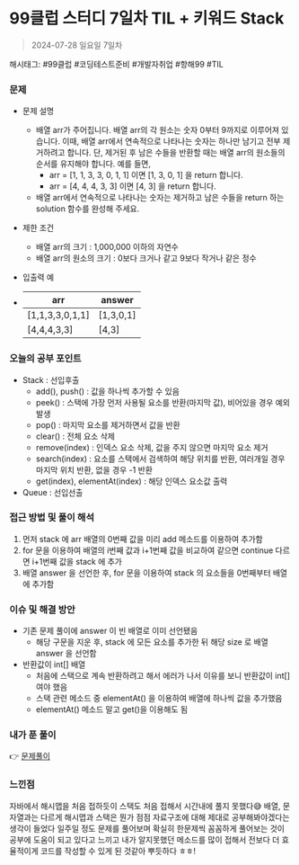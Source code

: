 # 99클럽 스터디 7일차 TIL + 키워드 Stack
> 2024-07-28 일요일 7일차

해시태그: #99클럽 #코딩테스트준비 #개발자취업 #항해99 #TIL

### 문제
+ 문제 설명
    + 배열 arr가 주어집니다. 배열 arr의 각 원소는 숫자 0부터 9까지로 이루어져 있습니다. 이때, 배열 arr에서 연속적으로 나타나는 숫자는 하나만 남기고 전부 제거하려고 합니다. 단, 제거된 후 남은 수들을 반환할 때는 배열 arr의 원소들의 순서를 유지해야 합니다. 예를 들면,
      + arr = [1, 1, 3, 3, 0, 1, 1] 이면 [1, 3, 0, 1] 을 return 합니다.
      + arr = [4, 4, 4, 3, 3] 이면 [4, 3] 을 return 합니다.
    + 배열 arr에서 연속적으로 나타나는 숫자는 제거하고 남은 수들을 return 하는 solution 함수를 완성해 주세요.

+ 제한 조건
  + 배열 arr의 크기 : 1,000,000 이하의 자연수
  + 배열 arr의 원소의 크기 : 0보다 크거나 같고 9보다 작거나 같은 정수

+ 입출력 예 
+ | arr           | answer |
    |---------------|-------|
  | [1,1,3,3,0,1,1]|[1,3,0,1]|
  | [4,4,4,3,3] |[4,3]|

### 오늘의 공부 포인트
+ Stack : 선입후출
  + add(), push() : 값을 하나씩 추가할 수 있음
  + peek() : 스택에 가장 먼저 사용될 요소를 반환(마지막 값), 비어있을 경우 예외 발생
  + pop() : 마지막 요소를 제거하면서 값을 반환
  + clear() : 전체 요소 삭제
  + remove(index) : 인덱스 요소 삭제, 값을 주지 않으면 마지막 요소 제거
  + search(index) : 요소를 스택에서 검색하여 해당 위치를 반환, 여러개일 경우 마지막 위치 반환, 없을 경우 -1 반환
  + get(index), elementAt(index) : 해당 인덱스 요소값 출력
+ Queue : 선입선출

### 접근 방법 및 풀이 해석
1. 먼저 stack 에 arr 배열의 0번째 값을 미리 add 메소드를 이용하여 추가함
2. for 문을 이용하여 배열의 i번째 값과 i+1번째 값을 비교하여 같으면 continue 다르면 i+1번째 값을 stack 에 추가
3. 배열 answer 을 선언한 후, for 문을 이용하여 stack 의 요소들을 0번째부터 배열에 추가함

### 이슈 및 해결 방안
+ 기존 문제 풀이에 answer 이 빈 배열로 이미 선언됐음
    + 해당 구문을 지운 후, stack 에 모든 요소를 추가한 뒤 해당 size 로 배열 answer 을 선언함
+ 반환값이 int[] 배열
    + 처음에 스택으로 계속 반환하려고 해서 에러가 나서 이유를 보니 반환값이 int[]여야 했음
    + 스택 관련 메소드 중 elementAt() 을 이용하여 배열에 하나씩 값을 추가했음
    + elementAt() 메소드 말고 get()을 이용해도 됨

### 내가 푼 풀이
👉 [문제풀이](https://github.com/subbangE/codingTest-study/blob/master/src/day_7/stack.java)

### 느낀점
자바에서 해시맵을 처음 접하듯이 스택도 처음 접해서 시간내에 풀지 못했다😅 배열, 문자열과는 다르게 해시맵과 스택은 뭔가 점점 자료구조에 대해 제대로 공부해봐야겠다는 생각이 들었다
일주일 정도 문제를 풀어보며 확실히 한문제씩 꼼꼼하게 풀어보는 것이 공부에 도움이 되고 있다고 느끼고 내가 알지못했던 메소드를 많이 접해서 전보다 더 효율적이게 코드를 작성할 수 있게 된 것같아 뿌듯하다 ㅎㅎ!